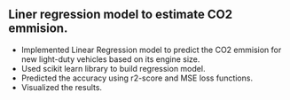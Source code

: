 ## Liner regression model to estimate CO2 emmision.
- Implemented Linear Regression model to predict the CO2 emmision for new light-duty vehicles based on its engine size.
- Used scikit learn library to build regression model.
- Predicted the accuracy using r2-score and MSE loss functions.
- Visualized the results.
